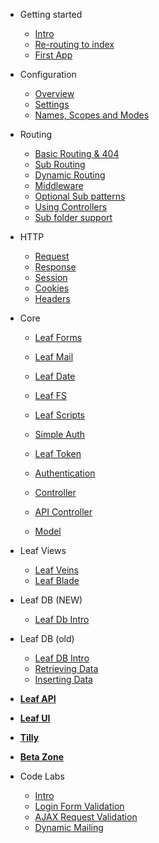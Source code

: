 * Getting started
  * [Intro](v/2.4-beta/intro/)
  * [Re-routing to index](v/2.4-beta/intro/htaccess.md)
  * [First App](v/2.4-beta/intro/first.md)

* Configuration
  * [Overview](v/2.4-beta/config/)
  * [Settings](v/2.4-beta/config/settings.md)
  * [Names, Scopes and Modes](v/2.4-beta/config/nsm.md)

* Routing
  * [Basic Routing & 404](v/2.4-beta/routing/)
  * [Sub Routing](v/2.4-beta/routing/sub-routing.md)
  * [Dynamic Routing](v/2.4-beta/routing/dynamic.md)
  * [Middleware](v/2.4-beta/routing/middleware.md)
  * [Optional Sub patterns](v/2.4-beta/routing/sub-patterns.md)
  * [Using Controllers](v/2.4-beta/routing/controller.md)
  * [Sub folder support](v/2.4-beta/routing/sub-folder.md)

* HTTP
  * [Request](v/2.4-beta/http/request.md)
  * [Response](v/2.4-beta/http/response.md)
  * [Session](v/2.4-beta/http/session.md)
  * [Cookies](v/2.4-beta/http/cookies.md)
  * [Headers](v/2.4-beta/http/headers.md)

* Core
  * [Leaf Forms](v/2.4-beta/core/forms.md)
  * [Leaf Mail](v/2.4-beta/core/mail.md)
  * [Leaf Date](v/2.4-beta/core/date.md)
  * [Leaf FS](v/2.4-beta/core/fs.md)
  * [Leaf Scripts](v/2.4-beta/core/scripts.md)
  
  * [Simple Auth](v/2.4-beta/core/auth.md)
  * [Leaf Token](v/2.4-beta/core/token.md)
  * [Authentication](v/2.4-beta/core/authentication.md)
  
  * [Controller](v/2.4-beta/core/controller.md)
  * [API Controller](v/2.4-beta/core/api-controller.md)
  * [Model](v/2.4-beta/core/model.md)

* Leaf Views
  * [Leaf Veins](v/2.4-beta/views/veins.md)
  * [Leaf Blade](v/2.4-beta/views/blade.md)

* Leaf DB (NEW)
  * [Leaf Db Intro](v/2.4-beta/db/)

* Leaf DB (old)
  * [Leaf DB Intro](v/2.4-beta/database/)
  * [Retrieving Data](v/2.4-beta/database/select)
  * [Inserting Data](v/2.4-beta/database/insert)

* [**Leaf API**](leaf-api/)

* [**Leaf UI**](ui/)

* [**Tilly**](tilly/)

* [**Beta Zone**](v/2.4-beta/beta-zone/)

* Code Labs
  * [Intro](codelabs/)
  * [Login Form Validation](codelabs/v2.x/form-validation/login/)
  * [AJAX Request Validation](codelabs/v2.x/form-validation/ajax/)
  * [Dynamic Mailing](codelabs/v2.x/mail/dynamic-mail-templating/)
